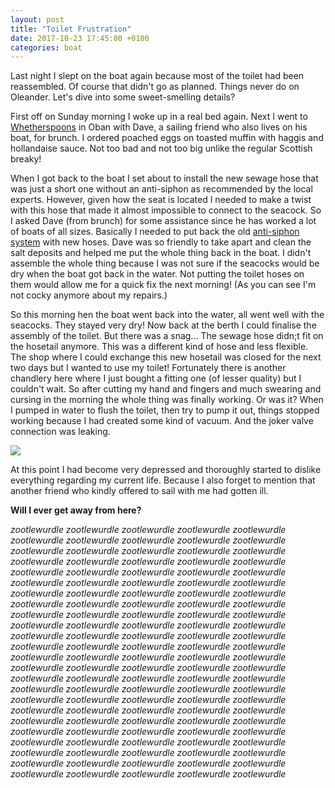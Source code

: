 ```yaml
---
layout: post
title: "Toilet Frustration"
date: 2017-10-23 17:45:00 +0100
categories: boat
---
```

Last night I slept on the boat again because most of the toilet had been reassembled. Of course that didn't go as planned. Things never do on Oleander. Let's dive into some sweet-smelling details?

First off on Sunday morning I woke up in a real bed again. Next I went to [Whetherspoons](https://en.wikipedia.org/wiki/Wetherspoons) in Oban with Dave, a sailing friend who also lives on his boat, for brunch. I ordered poached eggs on toasted muffin with haggis and hollandaise sauce. Not too bad and not too big unlike the regular Scottish breaky!

When I got back to the boat I set about to install the new sewage hose that was just a short one without an anti-siphon as recommended by the local experts. However, given how the seat is located I needed to make a twist with this hose that made it almost impossible to connect to the seacock. So I asked Dave (from brunch) for some assistance since he has worked a lot of boats of all sizes. Basically I needed to put back the old [anti-siphon system](http://myboatsgear.com/2016/12/26/vented-loops/) with new hoses. Dave was so friendly to take apart and clean the salt deposits and helped me put the whole thing back in the boat. I didn't assemble the whole thing because I was not sure if the seacocks would be dry when the boat got back in the water. Not putting the toilet hoses on them would allow me for a quick fix the next morning! (As you can see I'm not cocky anymore about my repairs.)

So this morning hen the boat went back into the water, all went well with the seacocks. They stayed very dry! Now back at the berth I could finalise the assembly of the toilet. But there was a snag... The sewage hose didn;t fit on the hosetail anymore. This was a different kind of hose and less flexible. The shop where I could exchange this new hosetail was closed for the next two days but I wanted to use my toilet! Fortunately there is another chandlery here where I just bought a fitting one (of lesser quality) but I couldn't wait. So after cutting my hand and fingers and much swearing and cursing in the morning the whole thing was finally working. Or was it? When I pumped in water to flush the toilet, then try to pump it out, things stopped working because I had created some kind of vacuum. And the joker valve connection was leaking.

<img src="https://68.media.tumblr.com/07a1a37fcb83ba74457bc12c9445f055/tumblr_mr6s17NyNs1rxlgn6o1_500.gif"/>

At this point I had become very depressed and thoroughly started to dislike everything regarding my current life. Because I also forget to mention that another friend who kindly offered to sail with me had gotten ill.

**Will I ever get away from here?**

*zootlewurdle zootlewurdle  zootlewurdle zootlewurdle zootlewurdle zootlewurdle zootlewurdle zootlewurdle zootlewurdle zootlewurdle zootlewurdle zootlewurdle zootlewurdle zootlewurdle zootlewurdle zootlewurdle zootlewurdle zootlewurdle zootlewurdle zootlewurdle zootlewurdle zootlewurdle zootlewurdle zootlewurdle zootlewurdle zootlewurdle zootlewurdle zootlewurdle zootlewurdle zootlewurdle zootlewurdle zootlewurdle zootlewurdle zootlewurdle zootlewurdle zootlewurdle zootlewurdle zootlewurdle zootlewurdle zootlewurdle zootlewurdle zootlewurdle zootlewurdle zootlewurdle zootlewurdle zootlewurdle zootlewurdle zootlewurdle zootlewurdle zootlewurdle zootlewurdle zootlewurdle zootlewurdle zootlewurdle zootlewurdle zootlewurdle zootlewurdle zootlewurdle zootlewurdle zootlewurdle zootlewurdle zootlewurdle zootlewurdle zootlewurdle zootlewurdle zootlewurdle zootlewurdle zootlewurdle zootlewurdle zootlewurdle zootlewurdle zootlewurdle zootlewurdle zootlewurdle zootlewurdle zootlewurdle zootlewurdle zootlewurdle zootlewurdle zootlewurdle zootlewurdle zootlewurdle zootlewurdle zootlewurdle zootlewurdle zootlewurdle zootlewurdle zootlewurdle zootlewurdle zootlewurdle zootlewurdle zootlewurdle zootlewurdle zootlewurdle zootlewurdle zootlewurdle zootlewurdle zootlewurdle zootlewurdle zootlewurdle zootlewurdle zootlewurdle zootlewurdle zootlewurdle zootlewurdle zootlewurdle zootlewurdle zootlewurdle zootlewurdle zootlewurdle zootlewurdle zootlewurdle zootlewurdle zootlewurdle zootlewurdle zootlewurdle zootlewurdle zootlewurdle zootlewurdle zootlewurdle*